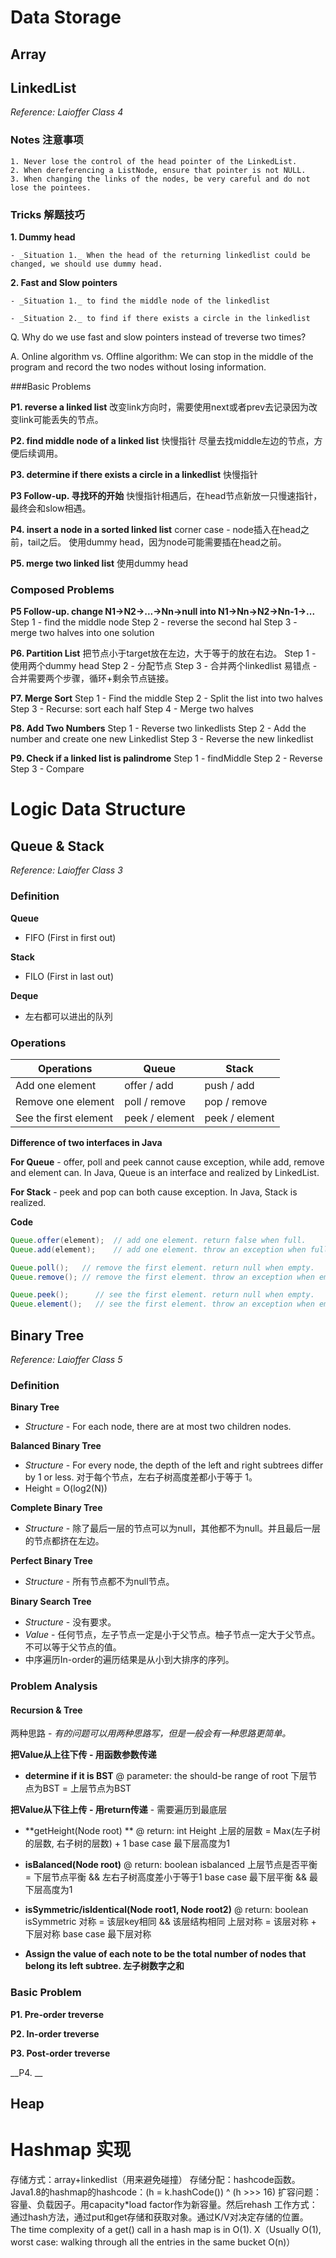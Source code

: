 <!-- toc -->

# Data Storage

## Array


## LinkedList
_Reference: Laioffer Class 4_

### Notes 注意事项

    1. Never lose the control of the head pointer of the LinkedList.
    2. When dereferencing a ListNode, ensure that pointer is not NULL.
    3. When changing the links of the nodes, be very careful and do not lose the pointees.


### Tricks 解题技巧

__1. Dummy head__

    - _Situation 1._ When the head of the returning linkedlist could be changed, we should use dummy head.

__2. Fast and Slow pointers__

    - _Situation 1._ to find the middle node of the linkedlist

    - _Situation 2._ to find if there exists a circle in the linkedlist

Q. Why do we use fast and slow pointers instead of treverse two times?

A. Online algorithm vs. Offline algorithm: We can stop in the middle of the program and record the two nodes without losing information.


###Basic Problems

__P1. reverse a linked list__
改变link方向时，需要使用next或者prev去记录因为改变link可能丢失的节点。

__P2. find middle node of a linked list__
快慢指针
尽量去找middle左边的节点，方便后续调用。

__P3. determine if there exists a circle in a linkedlist__
快慢指针

__P3 Follow-up. 寻找环的开始__
快慢指针相遇后，在head节点新放一只慢速指针，最终会和slow相遇。

__P4. insert a node in a sorted linked list__
corner case - node插入在head之前，tail之后。
使用dummy head，因为node可能需要插在head之前。

__P5. merge two linked list__
使用dummy head


### Composed Problems

__P5 Follow-up. change N1->N2->...->Nn->null into N1->Nn->N2->Nn-1->...__
Step 1 - find the middle node
Step 2 - reverse the second hal
Step 3 - merge two halves into one solution

__P6. Partition List__
把节点小于target放在左边，大于等于的放在右边。
Step 1 - 使用两个dummy head
Step 2 - 分配节点
Step 3 - 合并两个linkedlist
易错点 - 合并需要两个步骤，循环+剩余节点链接。

__P7. Merge Sort__
Step 1 - Find the middle
Step 2 - Split the list into two halves
Step 3 - Recurse: sort each half
Step 4 - Merge two halves

__P8. Add Two Numbers__
Step 1 - Reverse two linkedlists
Step 2 - Add the number and create one new Linkedlist
Step 3 - Reverse the new linkedlist

__P9. Check if a linked list is palindrome__
Step 1 - findMiddle
Step 2 - Reverse
Step 3 - Compare


# Logic Data Structure

## Queue & Stack
_Reference: Laioffer Class 3_

### Definition

**Queue**
- FIFO (First in first out)

**Stack**
- FILO (First in last out)

**Deque**
- 左右都可以进出的队列

### Operations
|    Operations    |    Queue      |    Stack    |
|       ----       |     ----      |     ----    |
| Add one element  |   offer / add   |    push / add |
| Remove one element | poll / remove | pop / remove  |
|See the first element| peek / element| peek / element|


**Difference of two interfaces in Java**

**For Queue** - offer, poll and peek cannot cause exception, while add, remove and element can.
In Java, Queue is an interface and realized by LinkedList.

**For Stack** - peek and pop can both cause exception.
In Java, Stack is realized.

**Code**
```java
Queue.offer(element);  // add one element. return false when full.
Queue.add(element);    // add one element. throw an exception when full.

Queue.poll();   // remove the first element. return null when empty.
Queue.remove(); // remove the first element. throw an exception when empty.

Queue.peek();      // see the first element. return null when empty.
Queue.element();   // see the first element. throw an exception when empty.
```


## Binary Tree
_Reference: Laioffer Class 5_

### Definition

**Binary Tree**
- _Structure_ - For each node, there are at most two children nodes.

**Balanced Binary Tree**
- _Structure_ - For every node, the depth of the left and right subtrees differ by 1 or less. 对于每个节点，左右子树高度差都小于等于 1。
- Height = O(log2(N))

**Complete Binary Tree**
- _Structure_ - 除了最后一层的节点可以为null，其他都不为null。并且最后一层的节点都挤在左边。

**Perfect Binary Tree**
- _Structure_ - 所有节点都不为null节点。

**Binary Search Tree**
- _Structure_ - 没有要求。
- _Value_ - 任何节点，左子节点一定是小于父节点。柚子节点一定大于父节点。不可以等于父节点的值。
- 中序遍历In-order的遍历结果是从小到大排序的序列。

### Problem Analysis

#### Recursion & Tree

两种思路 - _有的问题可以用两种思路写，但是一般会有一种思路更简单。_

**把Value从上往下传 - 用函数参数传递**
- **determine if it is BST**
    @ parameter: the should-be range of root
    下层节点为BST = 上层节点为BST

**把Value从下往上传 - 用return传递** - 需要遍历到最底层
- **getHeight(Node root) **
    @ return: int Height
    上层的层数 = Max(左子树的层数, 右子树的层数) + 1
    base case 最下层高度为1
    
- **isBalanced(Node root)**
    @ return: boolean isbalanced
    上层节点是否平衡 = 下层节点平衡 && 左右子树高度差小于等于1
    base case 最下层平衡 && 最下层高度为1
    
- **isSymmetric/isIdentical(Node root1, Node root2)**
    @ return: boolean isSymmetric
    对称 = 该层key相同 && 该层结构相同
    上层对称 = 该层对称 + 下层对称
    base case 最下层对称
    
- **Assign the value of each note to be the total number of nodes that belong its left subtree. 左子树数字之和**


### Basic Problem
__P1. Pre-order treverse__

__P2. In-order treverse__

__P3. Post-order treverse__

__P4. __


## Heap

# Hashmap 实现
存储方式：array+linkedlist（用来避免碰撞）
存储分配：hashcode函数。Java1.8的hashmap的hashcode：(h = k.hashCode()) ^ (h >>> 16)
扩容问题：容量、负载因子。用capacity*load factor作为新容量。然后rehash
工作方式：通过hash方法，通过put和get存储和获取对象。通过K/V对决定存储的位置。
The time complexity of a get() call in a hash map is in O(1). X（Usually O(1), worst case: walking through all the entries in the same bucket O(n)）
